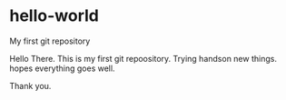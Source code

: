 # hello-world
My first git repository


Hello There. This is my first git repoository. Trying handson new things. hopes everything goes well.

Thank you.
